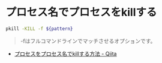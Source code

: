 # プロセス名でプロセスをkillする

```sh
pkill -KILL -f ${pattern}
```

> -fはフルコマンドラインでマッチさせるオプションです。

- [プロセスをプロセス名でkillする方法 - Qiita](http://qiita.com/14021939/items/05c88cbd64f896116bec)
